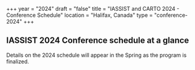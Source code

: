 +++
year = "2024"
draft = "false"
title = "IASSIST and CARTO 2024 - Conference Schedule"
location = "Halifax, Canada"
type = "conference-2024"
+++

## IASSIST 2024 Conference schedule at a glance

Details on the 2024 schedule will appear in the Spring as the program is finalized.

<!--
A typical conference schedule is shown below.  Details on the 2024 schedule will appear in the Spring as the program is finalized.

<style>
  table.schedule {
    border-collapse: collapse;
    margin: 25px 0;
	border: 1px solid #aaa;
    box-shadow: 0 0 20px rgba(0, 0, 0, 0.15);
    background-color:#eed;
    width:100%;
    table-layout:fixed;
    }
  table.schedule thead th {
    background-color: silver; 
	padding: 1em;
	text-align: left;
	color: #4d4d4d;
	}
  table.schedule tbody tr {
    border-bottom: 5px solid #ddd;
	}
  table.schedule tbody tr:nth-child(even) {
    background-color: #f2f2f2;
	}
  table.schedule tbody td {
    padding: 1em;
    }
  table.schedule tbody tr.active-row {
    font-weight: bold;
	}
</style>

<table class="schedule">
<thead>
	<tr>
	  <th>Monday</th>
	  <th>Tuesday</th>
	  <th>Wednesday</th>
	  <th>Thursday</th>
	  <th>Friday</th>
	</tr>
</thead>
<tbody>
	<tr>
	  <td></td>
	  <td>Workshops</td>
	  <td>Plenary/Panel</td>
	  <td>Plenary/Panel</td>
	  <td>Sessions</td>
	</tr>
	<tr>
	  <td>IASSIST Administrative Meeting</td>
	  <td>Workshops</td>
	  <td>Sessions or Interest Groups Meetings</td>
	  <td>Sessions</td>
	  <td>Sessions</td>
	</tr>
	<tr>
	  <td>Lunch on your own</td>
	  <td>Lunch on your own</td>
	  <td>Lunch</td>
	  <td>Lunch &amp; IASSIST Business meeting</td>
	  <td>Lunch</td>
	</tr>
	<tr>
	  <td>IASSIST Administrative Meeting</td>
	  <td>Workshops</td>
	  <td>Sessions</td>
	  <td>Birds of a Feather</td>
	  <td>Sessions</td>
	</tr>
	<tr>
	  <td></td>
	  <td>Interest Group Discussions</td>
	  <td>Poster session</td>
	  <td>Sessions</td>
	  <td>Wrapup</td>
	</tr>
	<tr>
	  <td></td>
	  <td>Reception</td>
	  <td></td>
	  <td>Banquet</td>
	  <td></td>
	</tr>
</tbody>
</table>

## Detailed schedule

Forthcoming.
-->

<!---
Monday|Tuesday|Wednesday|Thursday|Friday|
---|---|---|---|---|
IASSIST Administrative Meeting|Workshops|Plenary|Plenary|Sessions|
|||Sessions|Sessions|
Lunch on your own|Lunch on your own|Lunch|Lunch & IASSIST Business meeting|Lunch
||Workshops|Poster session|Sessions|Wrapup|
IASSIST Administrative Meeting|Interest Group Discussions|Sessions|Sessions||
||Reception||Banquet||
-->
